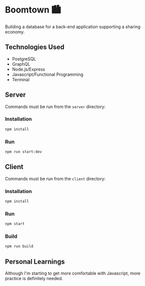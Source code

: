 # Boomtown 🏙

Building a database for a back-end application supporting a sharing economy.

## Technologies Used

- PostgreSQL
- GraphQL 
- Node.js/Express
- Javascript/Functional Programming
- Terminal

## Server

Commands must be run from the `server` directory:

### Installation

```bash
npm install
```

### Run

```bash
npm run start:dev
```

## Client

Commands must be run from the `client` directory:

### Installation

```bash
npm install
```

### Run

```bash
npm start
```

### Build

```bash
npm run build
```

## Personal Learnings

Although I'm starting to get more comfortable with Javascript, more practice is definitely needed.

